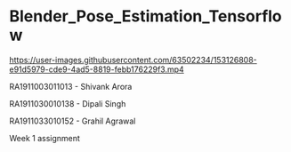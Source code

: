 # Blender_Pose_Estimation_Tensorflow



https://user-images.githubusercontent.com/63502234/153126808-e91d5979-cde9-4ad5-8819-febb176229f3.mp4

RA1911003011013 - Shivank Arora


RA1911030010138 - Dipali Singh


RA1911033010152 - Grahil Agrawal


Week 1 assignment
